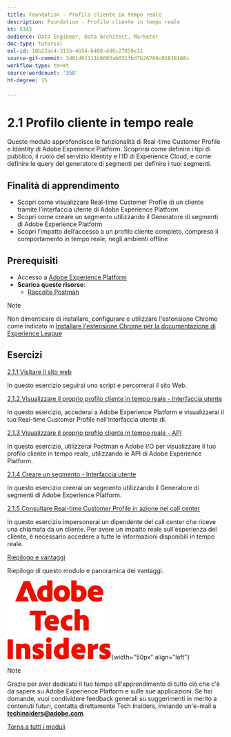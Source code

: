 ```yaml
---
title: Foundation - Profilo cliente in tempo reale
description: Foundation - Profilo cliente in tempo reale
kt: 5342
audience: Data Engineer, Data Architect, Marketer
doc-type: tutorial
exl-id: 18b22ac4-313b-4b54-b480-dd6c27858e31
source-git-commit: 3d61d91111d8693ab031fbd7b26706c02818108c
workflow-type: tm+mt
source-wordcount: '358'
ht-degree: 1%

---
```


# 2.1 Profilo cliente in tempo reale

Questo modulo approfondisce le funzionalità di Real-time Customer Profile e Identity di Adobe Experience Platform. Scoprirai come definire i tipi di pubblico, il ruolo del servizio Identity e l’ID di Experience Cloud, e come definire le query del generatore di segmenti per definire i tuoi segmenti.

## Finalità di apprendimento

- Scopri come visualizzare Real-time Customer Profile di un cliente tramite l’interfaccia utente di Adobe Experience Platform
- Scopri come creare un segmento utilizzando il Generatore di segmenti di Adobe Experience Platform
- Scopri l’impatto dell’accesso a un profilo cliente completo, compreso il comportamento in tempo reale, negli ambienti offline

## Prerequisiti

- Accesso a [Adobe Experience Platform](https://experience.adobe.com/platform)
- **Scarica queste risorse**:
   - [Raccolte Postman](./../../../../assets/postman/postman_profile.zip)

>[!NOTE]
>
>Non dimenticare di installare, configurare e utilizzare l&#39;estensione Chrome come indicato in [Installare l&#39;estensione Chrome per la documentazione di Experience League](../../../getting-started/gettingstarted/ex1.md)

## Esercizi

[2.1.1 Visitare il sito web](./ex1.md)

In questo esercizio seguirai uno script e percorrerai il sito Web.

[2.1.2 Visualizzare il proprio profilo cliente in tempo reale - Interfaccia utente](./ex2.md)

In questo esercizio, accederai a Adobe Experience Platform e visualizzerai il tuo Real-time Customer Profile nell’interfaccia utente di.

[2.1.3 Visualizzare il proprio profilo cliente in tempo reale - API](./ex3.md)

In questo esercizio, utilizzerai Postman e Adobe I/O per visualizzare il tuo profilo cliente in tempo reale, utilizzando le API di Adobe Experience Platform.

[2.1.4 Creare un segmento - Interfaccia utente](./ex4.md)

In questo esercizio creerai un segmento utilizzando il Generatore di segmenti di Adobe Experience Platform.

[2.1.5 Consultare Real-time Customer Profile in azione nel call center](./ex5.md)

In questo esercizio impersonerai un dipendente del call center che riceve una chiamata da un cliente. Per avere un impatto reale sull&#39;esperienza del cliente, è necessario accedere a tutte le informazioni disponibili in tempo reale.

[Riepilogo e vantaggi](./summary.md)

Riepilogo di questo modulo e panoramica dei vantaggi.

![Informazioni tecniche](./../../../../assets/images/techinsiders.png){width="50px" align="left"}

>[!NOTE]
>
>Grazie per aver dedicato il tuo tempo all&#39;apprendimento di tutto ciò che c&#39;è da sapere su Adobe Experience Platform e sulle sue applicazioni. Se hai domande, vuoi condividere feedback generali su suggerimenti in merito a contenuti futuri, contatta direttamente Tech Insiders, inviando un&#39;e-mail a **techinsiders@adobe.com**.

[Torna a tutti i moduli](./../../../../overview.md)
